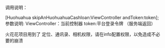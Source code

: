 调用说明：

[Huohuahua skipAnHuohuahuaCashloan:ViewController andToken:token];
参数说明:
ViewController：当前控制器
token:平台登录令牌  （服务端返回）

火花花项目用到了 定位、通讯录、相机权限，请在info配置权限，以免造成不必要的崩溃
